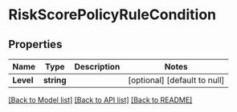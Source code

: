 # RiskScorePolicyRuleCondition

## Properties
Name | Type | Description | Notes
------------ | ------------- | ------------- | -------------
**Level** | **string** |  | [optional] [default to null]

[[Back to Model list]](../README.md#documentation-for-models) [[Back to API list]](../README.md#documentation-for-api-endpoints) [[Back to README]](../README.md)

